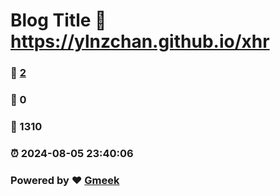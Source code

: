 # Blog Title :link: https://ylnzchan.github.io/xhr 
### :page_facing_up: [2](https://ylnzchan.github.io/xhr/tag.html) 
### :speech_balloon: 0 
### :hibiscus: 1310 
### :alarm_clock: 2024-08-05 23:40:06 
### Powered by :heart: [Gmeek](https://github.com/Meekdai/Gmeek)
